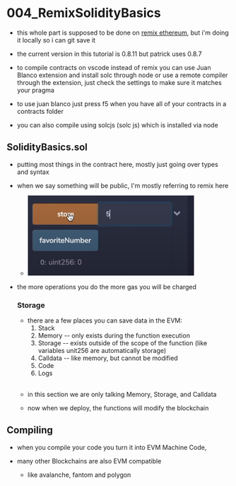 # 004_RemixSolidityBasics

- this whole part is supposed to be done on [remix ethereum](https://remix.ethereum.org/), but i'm doing it locally so i can git save it

- the current version in this tutorial is 0.8.11 but patrick uses 0.8.7

- to compile contracts on vscode instead of remix you can use Juan Blanco extension and install solc through node or use a remote compiler through the extension, just check the settings to make sure it matches your pragma

- to use juan blanco just press f5 when you have all of your contracts in a contracts folder

- you can also compile using solcjs (solc js) which is installed via node


## SolidityBasics.sol

- putting most things in the contract here, mostly just going over types and syntax

- when we say something will be public, I'm mostly referring to remix here
    - ![Remix Example](./notes_data/img_001.png)

- the more operations you do the more gas you will be charged


  ### Storage
  
  - there are a few places you can save data in the EVM:
      1. Stack
      2. Memory -- only exists during the function execution
      3. Storage -- exists outside of the scope of the function (like variables unit256 are automatically storage)
      4. Calldata -- like memory, but cannot be modified
      5. Code
      6. Logs
      
  <br>
  
  - in this section we are only talking Memory, Storage, and Calldata
  
  - now when we deploy, the functions will modify the blockchain


## Compiling

- when you compile your code you turn it into EVM Machine Code, 

- many other Blockchains are also EVM compatible

    - like avalanche, fantom and polygon